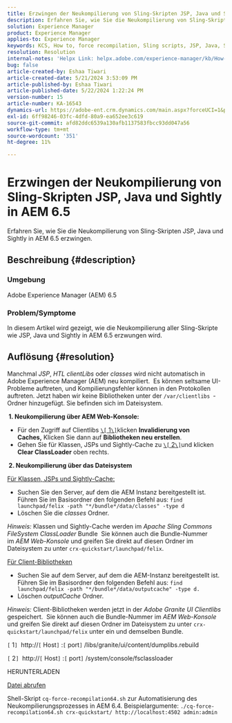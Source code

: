 ```yaml
---
title: Erzwingen der Neukompilierung von Sling-Skripten JSP, Java und Sightly in AEM 6.5
description: Erfahren Sie, wie Sie die Neukompilierung von Sling-Skripten JSP, Java und Sightly in AEM 6.5 erzwingen.
solution: Experience Manager
product: Experience Manager
applies-to: Experience Manager
keywords: KCS, How to, force recompilation, Sling scripts, JSP, Java, Sightly, AEM 6.5, Adobe Experience Manager 6.5
resolution: Resolution
internal-notes: 'Helpx Link: helpx.adobe.com/experience-manager/kb/How-to-force-a-recompilation-of-all-Sling-scripts-jsps-java-sightly-on-AEM-6-4.html'
bug: false
article-created-by: Eshaa Tiwari
article-created-date: 5/21/2024 3:53:09 PM
article-published-by: Eshaa Tiwari
article-published-date: 5/22/2024 1:22:24 PM
version-number: 15
article-number: KA-16543
dynamics-url: https://adobe-ent.crm.dynamics.com/main.aspx?forceUCI=1&pagetype=entityrecord&etn=knowledgearticle&id=6d69ad37-8a17-ef11-9f8a-6045bd006793
exl-id: 6ff98246-03fc-4dfd-80a9-ea652ee3c619
source-git-commit: afd82ddc6539a130afb1137583fbcc93dd047a56
workflow-type: tm+mt
source-wordcount: '351'
ht-degree: 11%

---
```


# Erzwingen der Neukompilierung von Sling-Skripten JSP, Java und Sightly in AEM 6.5


Erfahren Sie, wie Sie die Neukompilierung von Sling-Skripten JSP, Java und Sightly in AEM 6.5 erzwingen.

## Beschreibung {#description}


### <b>Umgebung</b>

Adobe Experience Manager (AEM) 6.5

### <b>Problem/Symptome</b>

In diesem Artikel wird gezeigt, wie die Neukompilierung aller Sling-Skripte wie JSP, Java und Sightly in AEM 6.5 erzwungen wird.


## Auflösung {#resolution}


Manchmal *JSP*, *HTL clientLibs* oder *classes* wird nicht automatisch in Adobe Experience Manager (AEM) neu kompiliert.  Es können seltsame UI-Probleme auftreten, und Kompilierungsfehler können in den Protokollen auftreten. Jetzt haben wir keine Bibliotheken unter der `/var/clientlibs `-Ordner hinzugefügt. Sie befinden sich im Dateisystem.

<b> 1. Neukompilierung über AEM Web-Konsole:</b>

- Für den Zugriff auf Clientlibs [`\[` 1`\]`](https://libs/granite/ui/content/dumplibs.rebuild.html)klicken <b>Invalidierung von Caches,</b> Klicken Sie dann auf <b>Bibliotheken neu erstellen</b>.
- Gehen Sie für Klassen, JSPs und Sightly-Cache zu [`\[` 2`\]`](https://&lt;host>:&lt;port>/system/console/fsclassloader)und klicken <b>Clear ClassLoader</b> oben rechts.


<b> 2. Neukompilierung über das Dateisystem</b>

<u>Für Klassen, JSPs und Sightly-Cache:</u>

- Suchen Sie den Server, auf dem die AEM Instanz bereitgestellt ist. Führen Sie im Basisordner den folgenden Befehl aus: `find launchpad/felix -path "*/bundle*/data/classes" -type d`
- Löschen Sie die *classes* Ordner.


*Hinweis:* Klassen und Sightly-Cache werden im *Apache Sling Commons FileSystem ClassLoader* Bundle  Sie können auch die Bundle-Nummer im *AEM Web-Konsole* und greifen Sie direkt auf diesen Ordner im Dateisystem zu unter `crx-quickstart/launchpad/felix`.

<u>Für Client-Bibliotheken</u>

- Suchen Sie auf dem Server, auf dem die AEM-Instanz bereitgestellt ist. Führen Sie im Basisordner den folgenden Befehl aus: `find launchpad/felix -path "*/bundle*/data/outputcache" -type d.`
- Löschen *outputCache* Ordner.


*Hinweis:* Client-Bibliotheken werden jetzt in der *Adobe Granite UI Clientlibs* gespeichert.  Sie können auch die Bundle-Nummer im *AEM Web-Konsole* und greifen Sie direkt auf diesen Ordner im Dateisystem zu unter `crx-quickstart/launchpad/felix` unter ein und demselben Bundle.

`[` 1`]`  http://`[` Host`]` :`[` port`]` /libs/granite/ui/content/dumplibs.rebuild

`[` 2`]`  http://`[` Host`]` :`[` port`]` /system/console/fsclassloader



HERUNTERLADEN

[Datei abrufen](https://helpx.adobe.com/content/dam/help/en/experience-manager/kb/How-to-force-a-recompilation-of-all-Sling-scripts-jsps-java-sightly-on-AEM-6-4/_jcr_content/main-pars/download_section/download-1/cq-force-recompilation64.zip "cq-force-recompilation64.zip")

Shell-Skript `cq-force-recompilation64.sh` zur Automatisierung des Neukompilierungsprozesses in AEM 6.4. Beispielargumente: `./cq-force-recompilation64.sh crx-quickstart/ http://localhost:4502 admin:admin`
